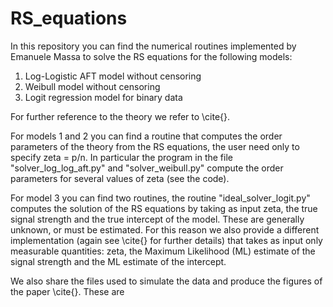 # RS_equations

In this repository you can find the numerical routines implemented by Emanuele Massa to solve the RS equations for the following models:

1) Log-Logistic AFT model without censoring
2) Weibull model without censoring
3) Logit regression model for binary data

For further reference to the theory we refer to \cite{}.

For models 1 and 2 you can find a routine that computes the order parameters of the theory from the RS equations, the user need only to specify zeta = p/n. In particular the program in the file "solver_log_log_aft.py" and "solver_weibull.py" compute the order parameters for several values of zeta (see the code).

For model 3 you can find two routines, the routine "ideal_solver_logit.py" computes the solution of the RS equations by taking as input zeta, the true signal strength and the true intercept of the model. These are generally unknown, or must be estimated. For this reason we also provide a different implementation (again see \cite{} for further details) that takes as input only measurable quantities: zeta, the Maximum Likelihood (ML) estimate of the signal strength and the ML estimate of the intercept.

We also share the files used to simulate the data and produce the figures of the paper \cite{}. These are 

